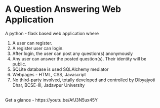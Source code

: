 # A Question Answering Web Application
A python - flask based web application where
1) A user can register.
2) A register user can login.
3) After login, the user can post any question(s) anonymously
4) Any user can answer the posted question(s). Their identity will be public.
5) SQLite database is used SQLAlchemy mediator
6) Webpages - HTML, CSS, Javascript
7) No third-party involved, totally developed and controlled by Dibyajyoti Dhar, BCSE-III, Jadavpur University
<br>
Get a glance - https://youtu.be/AfJ3N5ux45Y
